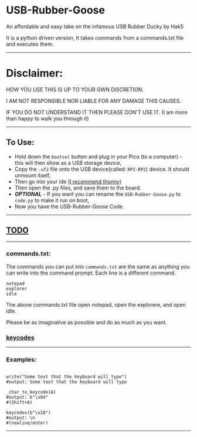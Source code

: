 # USB-Rubber-Goose
An affordable and easy take on the infamous USB Rubber Ducky by Hak5

It is a python driven version,
It takes commands from a commands.txt file and executes them.

<hr>

# Disclaimer:
HOW YOU USE THIS IS UP TO YOUR OWN DISCRETION.

I AM NOT RESPONSIBLE NOR LIABLE FOR ANY DAMAGE THIS CAUSES. 

IF YOU DO NOT UNDERSTAND IT THEN PLEASE DON'T USE IT. (I am more than happy to walk you through it)

<hr>

## To Use:
- Hold down the `bootsel` button and plug in your Pico (to a computer) - this will then show as a USB storage device, 
- Copy the `.uf2` file onto the USB device(called: `RPI-RP2`) device. It should unmount itself,
- Then go into your ide [(I recommend thonny)](https://www.raspberrypi.org/documentation/pico/getting-started/)
- Then open the .py files, and save them to the board.
- ***OPTIONAL*** - If you want you can rename the `USB-Rubber-Goose.py` to `code.py` to make it run on boot,
- Now you have the USB-Rubber-Goose Code.

<hr>

## [TODO](TODO)

<hr>

### commands.txt:
The commands you can put into `commands.txt` are the same as anything you can write into the command prompt.
Each line is a different command.

```
notepad
explorer
idle

```

The above commands.txt file open notepad, open the explorere, and open idle.

Please be as imaginative as possible and do as much as you want.


### [keycodes](keycodes) 

<hr>

### Examples:
```

write("Some text that the keyboard will type")
#output: Some text that the keyboard will type

_char_to_keycode(A)
#output: b"\x84"
#(Shift+A)

keycodes(b"\x28")
#output: \n 
#(newline/enter)

```
<hr>